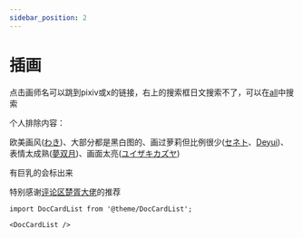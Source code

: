 ```yaml
---
sidebar_position: 2
---
```


# 插画

点击画师名可以跳到pixiv或x的链接，右上的搜索框日文搜索不了，可以在[all](artist/all)中搜索

个人排除内容：

欧美画风([わき](https://www.pixiv.net/users/2609622/illustrations))、大部分都是黑白图的、画过萝莉但比例很少([セネト](https://www.pixiv.net/users/6102855/illustrations)、[Deyui](https://x.com/xdeyuix/media))、表情太成熟([夢双月](https://www.pixiv.net/users/163246/illustrations))、画面太亮([ユイザキカズヤ](https://www.pixiv.net/users/73798/illustrations))

有巨乳的会标出来

特别感谢[评论区楚胥大佬](https://www.kungal.com/topic/2595#k11)的推荐

```mdx-code-block
import DocCardList from '@theme/DocCardList';

<DocCardList />
```
